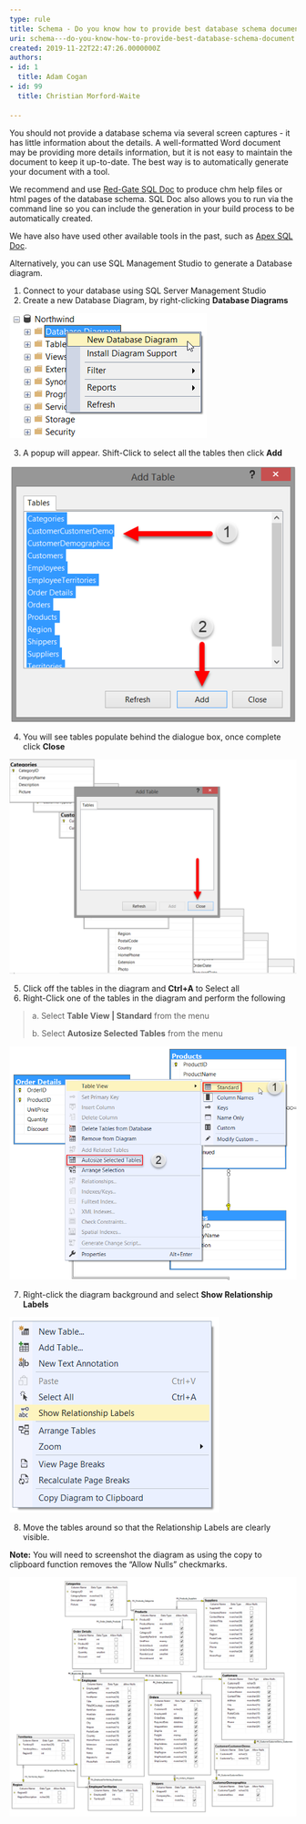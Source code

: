 ```yaml
---
type: rule
title: Schema - Do you know how to provide best database schema document?
uri: schema---do-you-know-how-to-provide-best-database-schema-document
created: 2019-11-22T22:47:26.0000000Z
authors:
- id: 1
  title: Adam Cogan
- id: 99
  title: Christian Morford-Waite

---
```


You should not provide a database schema via several screen captures - it has little information about the details. A well-formatted Word document may be providing more details information, but it is not easy to maintain the document to keep it up-to-date. The best way is to automatically generate your document with a tool.
 
We recommend and use [Red-Gate SQL Doc](https://www.ssw.com.au/ssw/Standards/DeveloperGeneral/SQLservertools.aspx#SqlDoc) to produce chm help files or html pages of the database schema. SQL Doc also allows you to run via the command line so you can include the generation in your build process to be automatically created.

We have also have used other available tools in the past, such as [Apex SQL Doc](https://www.ssw.com.au/ssw/Standards/DeveloperGeneral/SQLservertools.aspx#ApexSqlDoc).

Alternatively, you can use SQL Management Studio to generate a Database diagram.
1.	Connect to your database using SQL Server Management Studio
2.	Create a new Database Diagram, by right-clicking  **Database Diagrams**

![New Database Diagram](SqlDiagramNew.png)

3.	A popup will appear. Shift-Click to select all the tables then click  **Add**

![Selecting tables for diagram](SqlDiagramSelectingTables.png)

4.	You will see tables populate behind the dialogue box, once complete click  **Close**

![Tables populated](SqlDiagramTablesPopulated.png)

5.	Click off the tables in the diagram and  **Ctrl+A** to Select all
6.	Right-Click one of the tables in the diagram and perform the following


> a.	Select  **Table View | Standard** from the menu
> 
> b.	Select  **Autosize Selected Tables** from the menu
> 
![Changing the database table diagram to Standard View and Autosize](SqlDiagramStandardAutoSize.png)


7.	Right-click the diagram background and select  **Show Relationship Labels**

![Show Relationship Labels](SqlDiagramShowRelationshipLabels.png)

8.	Move the tables around so that the Relationship Labels are clearly visible.

**Note:** You will need to screenshot the diagram as using the copy to clipboard function removes the “Allow Nulls” checkmarks.

![Northwind Database Schema](SqlDiagramNorthwindSchema.png)
